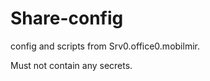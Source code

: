 Share-config
==================

config and scripts from Srv0.office0.mobilmir.

Must not contain any secrets.
